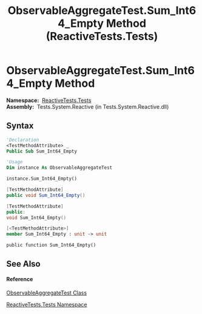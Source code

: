 ﻿---
title: ObservableAggregateTest.Sum_Int64_Empty Method  (ReactiveTests.Tests)
TOCTitle: Sum_Int64_Empty Method
ms:assetid: M:ReactiveTests.Tests.ObservableAggregateTest.Sum_Int64_Empty
ms:mtpsurl: https://msdn.microsoft.com/en-us/library/reactivetests.tests.observableaggregatetest.sum_int64_empty(v=VS.103)
ms:contentKeyID: 36619531
ms.date: 06/28/2011
mtps_version: v=VS.103
f1_keywords:
- ReactiveTests.Tests.ObservableAggregateTest.Sum_Int64_Empty
dev_langs:
- CSharp
- JScript
- VB
- FSharp
- c++
---

# ObservableAggregateTest.Sum\_Int64\_Empty Method

**Namespace:**  [ReactiveTests.Tests](hh289046\(v=vs.103\).md)  
**Assembly:**  Tests.System.Reactive (in Tests.System.Reactive.dll)

## Syntax

``` vb
'Declaration
<TestMethodAttribute> _
Public Sub Sum_Int64_Empty
```

``` vb
'Usage
Dim instance As ObservableAggregateTest

instance.Sum_Int64_Empty()
```

``` csharp
[TestMethodAttribute]
public void Sum_Int64_Empty()
```

``` c++
[TestMethodAttribute]
public:
void Sum_Int64_Empty()
```

``` fsharp
[<TestMethodAttribute>]
member Sum_Int64_Empty : unit -> unit 
```

``` jscript
public function Sum_Int64_Empty()
```

## See Also

#### Reference

[ObservableAggregateTest Class](hh314823\(v=vs.103\).md)

[ReactiveTests.Tests Namespace](hh289046\(v=vs.103\).md)

